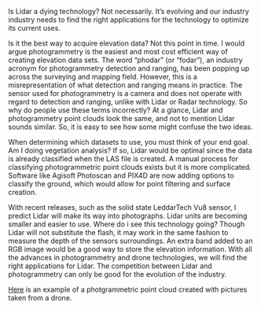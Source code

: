 Is Lidar a dying technology? Not necessarily. It’s evolving and our industry industry needs to find the right applications for the technology to optimize its current uses.

Is it the best way to acquire elevation data? Not this point in time. I would argue photogrammetry is the easiest and most cost efficient way of creating elevation data sets. The word “phodar” (or “fodar”), an industry acronym for photogrammetry detection and ranging, has been popping up across the surveying and mapping field. However, this is a misrepresentation of what detection and ranging means in practice. The sensor used for photogrammetry is a camera and does not operate with regard to detection and ranging, unlike with Lidar or Radar technology. So why do people use these terms incorrectly? At a glance, Lidar and photogrammetry point clouds look the same, and not to mention Lidar sounds similar. So, it is easy to see how some might confuse the two ideas.

When determining which datasets to use, you must think of your end goal. Am I doing vegetation analysis? If so, Lidar would be optimal since the data is already classified when the LAS file is created. A manual process for classifying photogrammetric point clouds exists but it is more complicated. Software like Agisoft Photoscan and PIX4D are now adding options to classify the ground, which would allow for point filtering and surface creation.

With recent releases, such as the solid state LeddarTech Vu8 sensor, I predict Lidar will make its way into photographs. Lidar units are becoming smaller and easier to use. Where do i see this technology going? Though Lidar will not substitute the flash, it may work in the same fashion to measure the depth of the sensors surroundings. An extra band added to an RGB image would be a good way to store the elevation information. With all the advances in photogrammetry and drone technologies, we will find the right applications for Lidar. The competition between Lidar and photogrammetry can only be good for the evolution of the industry.

<a href="http://54.152.25.201:8080/potree/galisteo.html">Here</a> is an example of a photgrammetric point cloud created with pictures taken from a drone.
